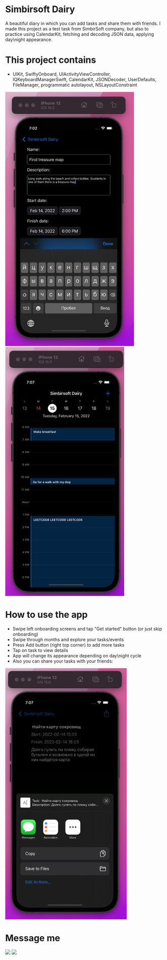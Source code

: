 # Simbirsoft Dairy

A beautiful diary in which you can add tasks and share them with friends.
I made this project as a test task from SimbirSoft company, but also to practice using CalendarKit, fetching and decoding JSON data, applying day\night appearance.

# This project contains

* UIKit, SwiftyOnboard, UIActivityViewController, IQKeyboardManagerSwift, CalendarKit, JSONDecoder, UserDefaults, FileManager, programmatic autolayout, NSLayoutConstraint

![Simbirsoft Dairy](https://github.com/NickSagan/Simbirsoft-Dairy/blob/86d31e6801697089e3e7ca01fbc56a677e9fdff6/0.jpg?raw=true)
![Simbirsoft Dairy](https://github.com/NickSagan/Simbirsoft-Dairy/blob/86d31e6801697089e3e7ca01fbc56a677e9fdff6/1.jpg?raw=true)

# How to use the app

* Swipe left onboarding screens and tap "Get started" button (or just skip onboarding)
* Swipe through months and explore your tasks/events
* Press Add button (right top corner) to add more tasks
* Tap on task to view details
* App will change its appearance depending on day\night cycle
* Also you can share your tasks with your friends:

![Simbirsoft Dairy](https://github.com/NickSagan/Simbirsoft-Dairy/blob/86d31e6801697089e3e7ca01fbc56a677e9fdff6/2.jpg?raw=true)

# Message me
[![](https://upload.wikimedia.org/wikipedia/commons/thumb/8/82/Telegram_logo.svg/64px-Telegram_logo.svg.png)](https://t.me/NickSagan)
[![](https://upload.wikimedia.org/wikipedia/commons/thumb/c/ca/LinkedIn_logo_initials.png/64px-LinkedIn_logo_initials.png)](https://www.linkedin.com/in/nicksagan/)
